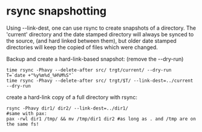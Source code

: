 
# rsync snapshotting
Using --link-dest, one can use rsync to create snapshots of a directory.
The 'current' directory and the date stamped directory will always be synced to the source,
(and hard linked between them), but older date stamped directories will keep the copied of files which were changed.


Backup and create a hard-link-based snapshot: (remove the --dry-run)
```
time rsync -Phavy --delete-after src/ trgt/current/ --dry-run
T=`date +"%y%m%d_%H%M%S"`
time rsync -Phavy --delete-after src/ trgt/$T/ --link-dest=../current --dry-run
```

create a hard-link copy of a full directory with rsync:
```
rsync -Phavy dir1/ dir2/ --link-dest=../dir1/
#same with pax:
pax -rwl dir1 /tmp/ && mv /tmp/dir1 dir2 #as long as . and /tmp are on the same fs!
```
